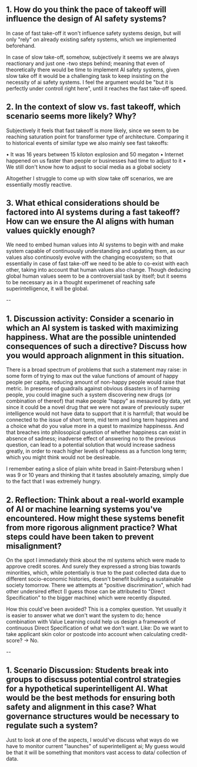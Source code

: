 

## 1. How do you think the pace of takeoff will influence the design of AI safety systems?

In case of fast take-off it won't influence safety systems design, but will only "rely" on already existing safety systems, which we implemented beforehand.

In case of slow take-off, somehow, subjectively it seems we are always reactionary and just one -two steps behind; meaning that even of theoretically there would be time to implement AI safety systems, given slow take off it would be a challenging task to keep insisting on the necessity of ai safety systems. I feel the argument would be "but it is perfectly under controll right here", until it reaches the fast take-off speed.

## 2. In the context of slow vs. fast takeoff, which scenario seems more likely? Why?

Subjectively it feels that fast takeoff is more likely, since we seem to be reaching saturation point for transformer type of architecture. Comparing it to historical events of similar type we also mainly see fast takeoffs:

• It was 16 years between 15 kiloton explosion and 50 megaton
• Internet happened on us faster than people or businesses had time to adjust to it
• We still don't know how to adjust to social media as a global society

Altogether I struggle to come up with slow take off scenarios, we are essentially mostly reactive. 

## 3. What ethical considerations should be factored into AI systems during a fast takeoff? How can we ensure the AI aligns with human values quickly enough?

We need to embed human values into AI systems to begin with and make system capable of continuously understanding and updating them, as our values also continuosly evolve with the changing ecosystem; so that essentially in case of fast take-off we need to be able to co-exist with each other, taking into account that human values also change. Though deducing global human values seem to be a controversial task by itself; but it seems to be necessary as in a thought experimenet of reaching safe superintelligence, it will be global.

--

## 1. Discussion activity: Consider a scenario in which an AI system is tasked with maximizing happiness. What are the possible unintended consequences of such a directive? Discuss how you would approach alignment in this situation.

There is a broad spectrum of problems that such a statement may raise: in some form of trying to max out the value functions of amount of happy people per capita, reducing amount of non-happy people would raise that metric. In presense of guadrails against obvious disasters in of harming people, you could imagine such a system discovering new drugs (or combination of thereof) that make people "happy" as mesaured by data, yet since it could be a novel drug that we were not aware of previously super intelligence would not have data to support that it is harmfull; that would be connected to the issue of short term, mid term and long term happines and a choice what do you value more in a quest to maximize happinesss. And that breaches into philosopical question of whether happiness can exist in absence of sadness; inadverse effect of answering no to the previous question, can lead to a potential solution that would increase sadness greatly, in order to reach higher levels of hapiness as a function long term; which you might think would not be desireable.

I remember eating a slice of plain white bread in Saint-Petersburg when I was 9 or 10 years and thinking that it tastes absolutely amazing, simply due to the fact that I was extremely hungry.

## 2. Reflection: Think about a real-world example of AI or machine learning systems you've encountered. How might these systems benefit from more rigorous alignment practice? What steps could have been taken to prevent misalignment?

On the spot I immediately think about the ml systems which were made to approve credit scores. And surely they expressed a strong bias towards minorities, which, while potentially is true to the past collected data due to different socio-economic histories, doesn't benefit building a sustainable society tomorrow. There we attempts at "positive discrimination", which had other undersired effect (I guess those can be attributed to "Direct Specification" to the bigger machine) which were recently disputed. 

How this could've been avoided? This is a complex question. Yet usually it is easier to answer what we don't want the system to do; hence combination with Value Learning could help us design a framework of continuous Direct Specification of what we don't want. Like: Do we want to take applicant skin color or postcode into account when calculating credit-score? -> No.

--

## 1. Scenario Discussion: Students break into groups to discsuss potential control strategies for a hypothetical superintelligent AI. What would be the best methods for ensuring both safety and alignment in this case? What governance structures would be necessary to regulate such a system?

Just to look at one of the aspects, I would've discuss what ways do we have to monitor current "launches" of superintelligent ai; My guess would be that it will be something that monitors vast access to data/ collection of data.
